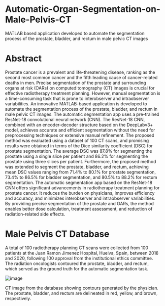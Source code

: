 # Automatic-Organ-Segmentation-on-Male-Pelvis-CT
MATLAB based application developed to automate the segmentation
process of the prostate, bladder, and rectum in male pelvic CT images
# Abstract
Prostate cancer is a prevalent and life-threatening disease, ranking as the second most common cancer and the fifth leading cause of cancer-related deaths
in men. Precise segmentation of the prostate and surrounding organs at risk (OARs) on computed tomography (CT) images is crucial for effective radiotherapy treatment planning. However, manual segmentation is a time-consuming
task that is prone to interobserver and intraobserver variabilities. An innovative MATLAB-based application is developed to automate the
segmentation process of the prostate, bladder, and rectum in male pelvic CT images. The automatic segmentation app uses a pre-trained ResNet-18 convolutional
neural network (CNN). The ResNet-18 CNN, combined with an encoder-decoder structure based on the DeepLabv3+ model, achieves accurate and efficient segmentation without the need for preprocessing techniques or extensive manual refinement.
The proposed method was evaluated using a dataset of 100 CT scans, and promising results were obtained in terms of the Dice similarity coefficient
(DSC) for prostate segmentation. The average DSC was 87.8% for segmenting the prostate using a single slice per patient and 86.2% for segmenting the
prostate using three slices per patient. Furthermore, the proposed method was extended to segment the prostate, bladder, and rectum, achieving mean DSC values ranging from 71.4% to 80.1% for prostate segmentation, 73.4% to 86.5%
for bladder segmentation, and 80.5% to 88.2% for rectum segmentation. The automatic segmentation app based on the ResNet-18 CNN offers significant advancements in radiotherapy treatment planning for prostate cancer. It reduces the burden on physicians, improves efficiency and accuracy, and
minimizes interobserver and intraobserver variabilities. By providing precise segmentation of the prostate and OARs, the method enables better dose calculation, treatment assessment, and reduction of radiation-related side effects.
# Male Pelvis CT Database
A total of 100 radiotherapy planning CT scans were collected from 100 patients at the Juan Ramon Jimenez Hospital, Huelva, Spain, between 2018 and 2020, following
100 approval from the institutional ethics committee. The radiation oncologists contoured the prostate, bladder, and rectum, which served
as the ground truth for the automatic segmentation task.

![image](https://github.com/SilviaGutierrez/Automatic-Organ-Segmentation-on-Male-Pelvis-CT/assets/108027382/03a0ce0e-5c8c-4722-8873-6e26d87a9eb2)

CT image from the database showing contours generated by the physician. The
prostate, bladder, and rectum are delineated in red, yellow, and brown, respectively.






